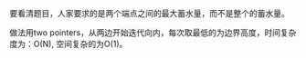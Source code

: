 要看清题目，人家要求的是两个端点之间的最大蓄水量，而不是整个的蓄水量。

做法用two pointers，从两边开始迭代向内，每次取最低的为边界高度，时间复杂度为：O(N),
空间复杂的为O(1)。
